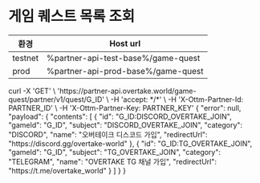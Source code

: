 # 게임 퀘스트 목록 조회

| 환경      | Host url                           |
|---------|------------------------------------|
| testnet | %partner-api-test-base%/game-quest |
| prod    | %partner-api-prod-base%/game-quest |

<api-endpoint openapi-path="../openapi/game-quest-swagger.json" method="GET" endpoint="/partner/v1/quest/{gameId}">
<request>
<sample>
curl -X 'GET' \
  'https://partner-api.overtake.world/game-quest/partner/v1/quest/G_ID' \
  -H 'accept: */*' \
  -H 'X-Ottm-Partner-Id: PARTNER_ID' \
  -H 'X-Ottm-Partner-Key: PARTNER_KEY'
</sample>
</request>
<response type="200">
<sample>
{
  "error": null,
  "payload": {
    "contents": [
      {
        "id": "G_ID:DISCORD_OVERTAKE_JOIN",
        "gameId": "G_ID",
        "subject": "DISCORD_OVERTAKE_JOIN",
        "category": "DISCORD",
        "name": "오버테이크 디스코드 가입",
        "redirectUrl": "https://discord.gg/overtake-world"
      },
      {
        "id": "G_ID:TG_OVERTAKE_JOIN",
        "gameId": "G_ID",
        "subject": "TG_OVERTAKE_JOIN",
        "category": "TELEGRAM",
        "name": "OVERTAKE TG 채널 가입",
        "redirectUrl": "https://t.me/overtake_world"
      }
    ]
  }
}
</sample>
</response>
</api-endpoint>